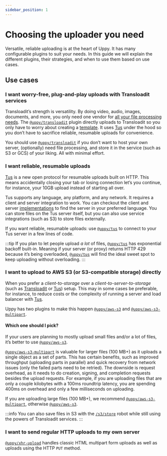 ```yaml
---
sidebar_position: 1
---
```


# Choosing the uploader you need

Versatile, reliable uploading is at the heart of Uppy. It has many configurable plugins to suit your needs.
In this guide we will explain the different plugins, their strategies, and when to use them based on use cases.

## Use cases

### I want worry-free, plug-and-play uploads with Transloadit services

Transloadit’s strength is versatility.
By doing video, audio, images, documents, and more,
you only need one vendor for [all your file processing needs][transloadit-services].
The [`@uppy/transloadit`][] plugin directly uploads to Transloadit
so you only have to worry about creating a [template][transloadit-concepts].
It uses [Tus](#i-want-reliable-resumable-uploads) under the hood so you don’t have to
sacrifice reliable, resumable uploads for convenience.

You should use [`@uppy/transloadit`][] if you don’t want to host your own server,
(optionally) need file processing, and store it in the service (such as S3 or GCS) of your liking.
All with minimal effort.

### I want reliable, resumable uploads

[Tus][tus] is a new open protocol for resumable uploads built on HTTP.
This means accidentally closing your tab or losing connection let’s you continue, for instance, your 10GB upload
instead of starting all over.

Tus supports any language, any platform, and any network.
It requires a client and server integration to work.
You can checkout the client and server [implementations][tus-implementations] to find the server in your preferred language.
You can store files on the Tus server itself, but you can also use service integrations (such as S3) to store files externally.

If you want reliable, resumable uploads: use [`@uppy/tus`][] to connect to your Tus server in a few lines of code.

:::tip
If you plan to let people upload _a lot_ of files, [`@uppy/tus`][] has exponential backoff built-in.
Meaning if your server (or proxy) returns HTTP 429 because it’s being overloaded, [`@uppy/tus`][] will
find the ideal sweet spot to keep uploading without overloading.
:::

### I want to upload to AWS S3 (or S3-compatible storage) directly

When you prefer a _client-to-storage_ over a _client-to-server-to-storage_ (such as [Transloadit](/docs/upload-strategies/transloadit) or [Tus](/docs/upload-strategies/tus)) setup.
This may in some cases be preferable, for instance, to reduce costs or the complexity of running a server and load balancer with [Tus](/docs/upload-strategies/tus).

Uppy has two plugins to make this happen [`@uppy/aws-s3`][] and [`@uppy/aws-s3-multipart`][].

#### Which one should I pick?

If your users are planning to mostly upload small files and/or a lot of files, it’s better to use [`@uppy/aws-s3`][].

[`@uppy/aws-s3-multipart`][] is valuable for larger files (100&nbsp;MB+) as it uploads a single object as a set of parts.
This has certain benefits, such as improved throughput (uploading parts in parallel) and quick recovery from network issues (only the failed parts need to be retried).
The downside is request overhead, as it needs to do creation, signing, and completion requests besides the upload requests.
For example, if you are uploading files that are only a couple kilobytes with a 100ms roundtrip latency,
you are spending 400ms on overhead and only a few milliseconds on uploading.

If you are uploading large files (100&nbsp;MB+), we recommend [`@uppy/aws-s3-multipart`][], otherwise [`@uppy/aws-s3`][].

:::info
You can also save files in S3 with the [`/s3/store`][s3-robot] robot while still
using the powers of Transloadit services.
:::

### I want to send regular HTTP uploads to my own server

[`@uppy/xhr-upload`][] handles classic HTML multipart form uploads as well as uploads using the HTTP `PUT` method.

[s3-robot]: https://transloadit.com/services/file-exporting/s3-store/
[transloadit-services]: https://transloadit.com/services/
[transloadit-concepts]: https://transloadit.com/docs/getting-started/concepts/
[`@uppy/transloadit`]: /docs/upload-strategies/transloadit
[`@uppy/tus`]: /docs/upload-strategies/tus
[`@uppy/aws-s3-multipart`]: /docs/upload-strategies/aws-s3-multipart
[`@uppy/aws-s3`]: /docs/upload-strategies/aws-s3
[`@uppy/xhr-upload`]: /docs/upload-strategies/xhr
[tus]: https://tus.io/
[tus-implementations]: https://tus.io/implementations.html
